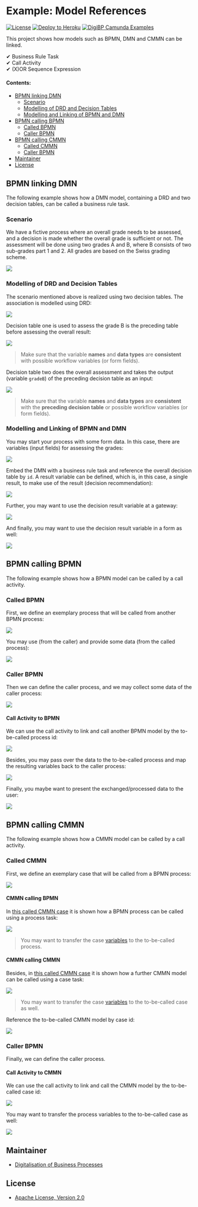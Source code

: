 # Example: Model References

[![License](http://img.shields.io/:license-apache-blue.svg)](http://www.apache.org/licenses/LICENSE-2.0.html)
[![Deploy to Heroku](https://img.shields.io/badge/deploy%20to-Heroku-6762a6.svg?longCache=true)](https://heroku.com/deploy)
[![DigiBP Camunda Examples](https://img.shields.io/badge/DigiBP-Camunda%20Examples-blue.svg?longCache=true)](https://github.com/DigiBP/digibp-camunda-examples)

This project shows how models such as BPMN, DMN and CMMN can be linked.

✔ Business Rule Task<br>✔ Call Activity<br>✔ (X)OR Sequence Expression

#### Contents:
- [BPMN linking DMN](#bpmn-linking-dmn)
    - [Scenario](#scenario)
    - [Modelling of DRD and Decision Tables](#modelling-of-drd-and-decision-tables)
    - [Modelling and Linking of BPMN and DMN](#modelling-and-linking-of-bpmn-and-dmn)
- [BPMN calling BPMN](#bpmn-calling-bpmn)
    - [Called BPMN](#called-bpmn)
    - [Caller BPMN](#caller-bpmn)
- [BPMN calling CMMN](#bpmn-calling-cmmn)
    - [Called CMMN](#called-cmmn)
    - [Caller BPMN](#caller-bpmn)
- [Maintainer](#maintainer)
- [License](#license)

## BPMN linking DMN

The following example shows how a DMN model, containing a DRD and two decision tables, can be called a business rule task.

### Scenario

We have a fictive process where an overall grade needs to be assessed, and a decision is made whether the overall grade is sufficient or not. The assessment will be done using two grades A and B, where B consists of two sub-grades part 1 and 2. All grades are based on the Swiss grading scheme.

[![](images/model-references-to-dmn.png)](images/model-references-to-dmn.png)

### Modelling of DRD and Decision Tables

The scenario mentioned above is realized using two decision tables. The association is modelled using DRD:

[![](images/2018-03-14_21h43_22.png)](images/2018-03-14_21h43_22.png)

Decision table one is used to assess the grade B is the preceding table before assessing the overall result:

[![](images/2018-03-14_21h43_02.png)](images/2018-03-14_21h43_02.png)

> Make sure that the variable **names** and **data types** are **consistent** with possible workflow variables (or form fields).

Decision table two does the overall assessment and takes the output (variable `gradeB`) of the preceding decision table as an input:
 
[![](images/2018-03-14_21h43_12.png)](images/2018-03-14_21h43_12.png)

> Make sure that the variable **names** and **data types** are **consistent** with the **preceding decision table** or possible workflow variables (or form fields).

### Modelling and Linking of BPMN and DMN

You may start your process with some form data. In this case, there are variables (input fields) for assessing the grades:

[![](images/2018-03-15_09h00_40.png)](images/2018-03-15_09h00_40.png)

Embed the DMN with a business rule task and reference the overall decision table by `id`. A result variable can be defined, which is, in this case, a single result, to make use of the result (decision recommendation):

[![](images/2018-03-15_09h01_34.png)](images/2018-03-15_09h01_34.png)

Further, you may want to use the decision result variable at a gateway:

[![](images/2018-03-15_09h02_41.png)](images/2018-03-15_09h02_41.png)

And finally, you may want to use the decision result variable in a form as well:

[![](images/2018-03-15_09h03_30.png)](images/2018-03-15_09h03_30.png)

## BPMN calling BPMN

The following example shows how a BPMN model can be called by a call activity.

### Called BPMN

First, we define an exemplary process that will be called from another BPMN process:

[![](images/2018-03-27_17h15_29.png)](images/2018-03-27_17h15_29.png)

You may use (from the caller) and provide some data (from the called process):

[![](images/2018-03-15_11h42_58.png)](images/2018-03-15_11h42_58.png)

### Caller BPMN

Then we can define the caller process, and we may collect some data of the caller process:

[![](images/2018-03-15_11h41_42.png)](images/2018-03-15_11h41_42.png)

#### Call Activity to BPMN

We can use the call activity to link and call another BPMN model by the to-be-called process id:

[![](images/2018-03-15_11h42_08.png)](images/2018-03-15_11h42_08.png)

Besides, you may pass over the data to the to-be-called process and map the resulting variables back to the caller process:

[![](images/2018-03-15_11h42_35.png)](images/2018-03-15_11h42_35.png)

Finally, you maybe want to present the exchanged/processed data to the user:

[![](images/2018-03-15_11h43_32.png)](images/2018-03-15_11h43_32.png)

## BPMN calling CMMN

The following example shows how a CMMN model can be called by a call activity.

### Called CMMN

First, we define an exemplary case that will be called from a BPMN process:

[![](images/2018-03-27_18h40_44.png)](images/2018-03-27_18h40_44.png)

#### CMMN calling BPMN

In [this called CMMN case](#called-cmmn) it is shown how a BPMN process can be called using a process task:

[![](images/2018-03-27_18h50_15.png)](images/2018-03-27_18h50_15.png)

> You may want to transfer the case [variables](#call-activity-to-cmmn) to the to-be-called process.

#### CMMN calling CMMN

Besides, in [this called CMMN case](#called-cmmn) it is shown how a further CMMN model can be called using a case task:

[![](images/2018-03-27_18h40_06.png)](images/2018-03-27_18h40_06.png)

> You may want to transfer the case [variables](#call-activity-to-cmmn) to the to-be-called case as well.

Reference the to-be-called CMMN model by case id:

[![](images/2018-03-27_18h41_11.png)](images/2018-03-27_18h41_11.png)

### Caller BPMN

Finally, we can define the caller process.

#### Call Activity to CMMN

We can use the call activity to link and call the CMMN model by the to-be-called case id:

[![](images/2018-03-27_18h38_40.png)](images/2018-03-27_18h38_40.png)

You may want to transfer the process variables to the to-be-called case as well:

[![](images/2018-03-27_18h39_15.png)](images/2018-03-27_18h39_15.png)

## Maintainer
- [Digitalisation of Business Processes](https://github.com/digibp)

## License

- [Apache License, Version 2.0](https://github.com/DigiBP/digibp-archetype-camunda-boot/blob/master/LICENSE)